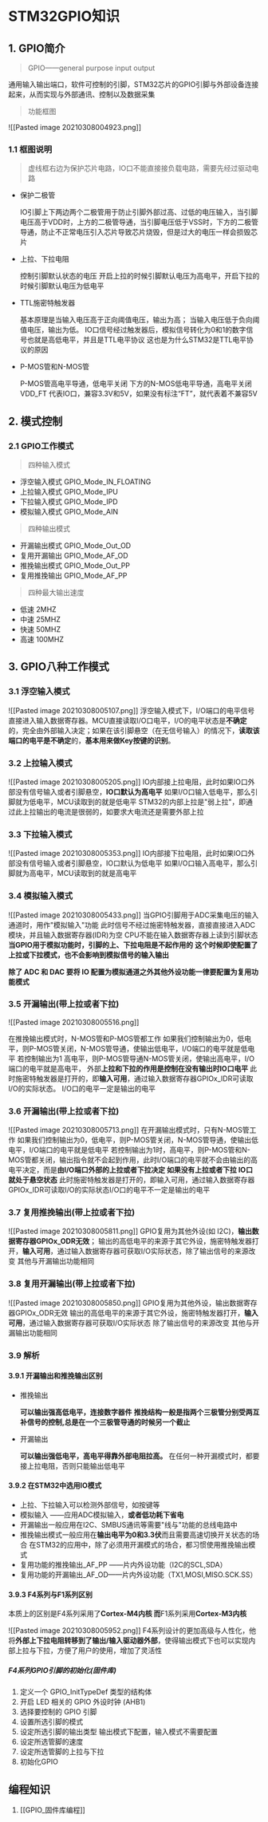 # STM32GPIO知识

## 1. GPIO简介

> GPIO——general purpose input output


通用输入输出端口，软件可控制的引脚，STM32芯片的GPIO引脚与外部设备连接起来，从而实现与外部通讯、控制以及数据采集
> 功能框图

![[Pasted image 20210308004923.png]]
### 1.1 框图说明

> 虚线框右边为保护芯片电路，IO口不能直接接负载电路，需要先经过驱动电路

+ 保护二极管

  IO引脚上下两边两个二极管用于防止引脚外部过高、过低的电压输入，当引脚电压高于VDD时，上方的二极管导通，当引脚电压低于VSS时，下方的二极管导通，防止不正常电压引入芯片导致芯片烧毁，但是过大的电压一样会损毁芯片

+ 上拉、下拉电阻

  控制引脚默认状态的电压
  开启上拉的时候引脚默认电压为高电平，开启下拉的时候引脚默认电压为低电平

+ TTL施密特触发器

  基本原理是当输入电压高于正向阈值电压，输出为高；
  当输入电压低于负向阈值电压，输出为低。
  IO口信号经过触发器后，模拟信号转化为0和1的数字信号也就是高低电平，并且是TTL电平协议
  这也是为什么STM32是TTL电平协议的原因

+ P-MOS管和N-MOS管

  P-MOS管高电平导通，低电平关闭
  下方的N-MOS低电平导通，高电平关闭
  VDD_FT  代表IO口，兼容3.3V和5V，如果没有标注“FT”，就代表着不兼容5V

## 2. 模式控制

### 2.1 GPIO工作模式

> 四种输入模式

+ 浮空输入模式 GPIO_Mode_IN_FLOATING
+ 上拉输入模式 GPIO_Mode_IPU
+ 下拉输入模式 GPIO_Mode_IPD
+ 模拟输入模式 GPIO_Mode_AIN

> 四种输出模式

+ 开漏输出模式 GPIO_Mode_Out_OD
+ 复用开漏输出 GPIO_Mode_AF_OD
+ 推挽输出模式 GPIO_Mode_Out_PP
+ 复用推挽输出 GPIO_Mode_AF_PP

> 四种最大输出速度

+ 低速 2MHZ
+ 中速 25MHZ
+ 快速 50MHZ
+ 高速 100MHZ

## 3. GPIO八种工作模式

### 3.1 浮空输入模式

![[Pasted image 20210308005107.png]]
浮空输入模式下，I/O端口的电平信号直接进入输入数据寄存器。MCU直接读取I/O口电平，I/O的电平状态是**不确定**的，完全由外部输入决定；如果在该引脚悬空（在无信号输入）的情况下，**读取该端口的电平是不确定**的，**基本用来做Key按键的识别**。

### 3.2 上拉输入模式

![[Pasted image 20210308005205.png]]
IO内部接上拉电阻，此时如果IO口外部没有信号输入或者引脚悬空，**IO口默认为高电平** 如果I/O口输入低电平，那么引脚就为低电平，MCU读取到的就是低电平 STM32的内部上拉是"弱上拉"，即通过此上拉输出的电流是很弱的，如要求大电流还是需要外部上拉

### 3.3 下拉输入模式

![[Pasted image 20210308005353.png]]
IO内部接下拉电阻，此时如果IO口外部没有信号输入或者引脚悬空，IO口默认为低电平 如果I/O口输入高电平，那么引脚就为高电平，MCU读取到的就是高电平

### 3.4 模拟输入模式

![[Pasted image 20210308005433.png]]
 当GPIO引脚用于ADC采集电压的输入通道时，用作"模拟输入"功能
此时信号不经过施密特触发器，直接直接进入ADC模块，并且输入数据寄存器(IDR)为空
CPU不能在输入数据寄存器上读到引脚状态
**当GPIO用于模拟功能时，引脚的上、下拉电阻是不起作用的**
**这个时候即使配置了上拉或下拉模式，也不会影响到模拟信号的输入输出**

**除了 ADC 和 DAC 要将 IO 配置为模拟通道之外其他外设功能一律要配置为复用功能模式**

### 3.5 开漏输出(带上拉或者下拉)
![[Pasted image 20210308005516.png]]

在推挽输出模式时，N-MOS管和P-MOS管都工作
如果我们控制输出为0，低电平，则P-MOS管关闭，N-MOS管导通，使输出低电平，I/O端口的电平就是低电平
若控制输出为1 高电平，则P-MOS管导通N-MOS管关闭，使输出高电平，I/O端口的电平就是高电平，  外部**上拉和下拉的作用是控制在没有输出时IO口电平**
此时施密特触发器是打开的，即**输入可用**，通过输入数据寄存器GPIOx_IDR可读取I/O的实际状态。
I/O口的电平一定是输出的电平 

### 3.6 开漏输出(带上拉或者下拉)

![[Pasted image 20210308005713.png]]
在开漏输出模式时，只有N-MOS管工作
如果我们控制输出为0，低电平，则P-MOS管关闭，N-MOS管导通，使输出低电平，I/O端口的电平就是低电平
若控制输出为1时，高电平，则P-MOS管和N-MOS管都关闭，输出指令就不会起到作用，此时I/O端口的电平就不会由输出的高电平决定，而是**由I/O端口外部的上拉或者下拉决定**
**如果没有上拉或者下拉 IO口就处于悬空状态**
此时施密特触发器是打开的，即输入可用，通过输入数据寄存器GPIOx_IDR可读取I/O的实际状态I/O口的电平不一定是输出的电平 

### 3.7 复用推挽输出(带上拉或者下拉)

![[Pasted image 20210308005811.png]]
GPIO复用为其他外设(如 I2C)，**输出数据寄存器GPIOx_ODR无效**； 
输出的高低电平的来源于其它外设，施密特触发器打开，**输入可用**，通过输入数据寄存器可获取I/O实际状态，除了输出信号的来源改变 其他与开漏输出功能相同

### 3.8 复用开漏输出(带上拉或者下拉)

![[Pasted image 20210308005850.png]]
GPIO复用为其他外设，输出数据寄存器GPIOx_ODR无效
输出的高低电平的来源于其它外设，施密特触发器打开，**输入可用**，通过输入数据寄存器可获取I/O实际状态  除了输出信号的来源改变 其他与开漏输出功能相同

### 3.9 解析

#### 3.9.1 开漏输出和推挽输出区别

+ 推挽输出

  **可以输出强高低电平，连接数字器件**
  **推挽结构一般是指两个三极管分别受两互补信号的控制,总是在一个三极管导通的时候另一个截止**

+ 开漏输出

  **可以输出强低电平，高电平得靠外部电阻拉高。**
  在任何一种开漏模式时，都要接上拉电阻，否则只能输出低电平

#### 3.9.2 在STM32中选用IO模式

+ 上拉、下拉输入可以检测外部信号，如按键等
+ 模拟输入 ——应用ADC模拟输入，**或者低功耗下省电**
+ 开漏输出一般应用在I2C、SMBUS通讯等需要"线与"功能的总线电路中
+ 推挽输出模式一般应用在**输出电平为0和3.3伏**而且需要高速切换开关状态的场合
  在STM32的应用中，除了必须用开漏模式的场合，都习惯使用推挽输出模式
+ 复用功能的推挽输出_AF_PP ——片内外设功能（I2C的SCL,SDA）
+ 复用功能的开漏输出_AF_OD——片内外设功能（TX1,MOSI,MISO.SCK.SS）

#### 3.9.3 F4系列与F1系列区别

本质上的区别是F4系列采用了**Cortex-M4内核 而**F1系列采用**Cortex-M3内核**

![[Pasted image 20210308005952.png]]
F4系列设计的更加高级与人性化，他将**外部上下拉电阻转移到了输出/输入驱动器外部**，使得输出模式下也可以实现内部上拉与下拉，方便了用户的使用，增加了灵活性

##### F4系列GPIO引脚的初始化(固件库)

1. 定义一个 GPIO_InitTypeDef 类型的结构体
2. 开启 LED 相关的 GPIO 外设时钟 (AHB1)
3. 选择要控制的 GPIO 引脚
4. 设置所选引脚的模式
5. 设定所选引脚的输出类型
   输出模式下配置，输入模式不需要配置
6. 设定所选管脚的速度
7. 设定所选管脚的上拉与下拉
8. 初始化GPIO

## 编程知识
1. [[GPIO_固件库编程]]